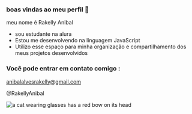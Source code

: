 ### boas vindas ao meu perfil 💚

meu nome é Rakelly Anibal

- sou estudante na alura
- Estou me desenvolvendo na linguagem JavaScript
- Utilizo esse espaço para minha organização e compartilhamento dos meus projetos desenvolvidos

### Você pode entrar em contato comigo :
anibalalvesrakelly@gmail.com

@RakellyAnibal

![ a cat wearing glasses has a red bow on its head](https://tenor.com/pt-BR/view/люблю-gif-7113310251179041794)
